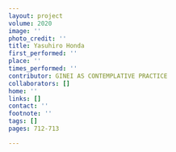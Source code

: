 ```yaml
---
layout: project
volume: 2020
image: ''
photo_credit: ''
title: Yasuhiro Honda
first_performed: ''
place: ''
times_performed: ''
contributor: GINEI AS CONTEMPLATIVE PRACTICE
collaborators: []
home: ''
links: []
contact: ''
footnote: ''
tags: []
pages: 712-713

---
```




